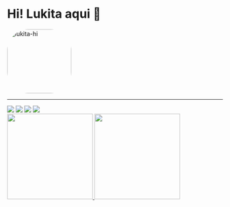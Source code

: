 # Hi! Lukita aqui 🖖

<img align="center" alt="lukita-hi" height="150" style="border-radius:50px;" src="https://64.media.tumblr.com/494671e3983f6e7534ed8a0da139f0f6/tumblr_osbigv2WGB1wsnerzo1_1280.png">

<hr>
<div>
  <a href="mailto:lucasnunesrg@protonmail.com" target="_blank"><img src="https://img.shields.io/badge/ProtonMail-8B89CC?style=for-the-badge&logo=protonmail&logoColor=white"></a>
  <a href="https://www.instagram.com/lukita_gs" target="_blank"><img src="https://img.shields.io/badge/Instagram-E4405F?style=for-the-badge&logo=instagram&logoColor=white"></a>
  <a href="https://www.linkedin.com/in/lucas-v-67a949120/" target="_blank"><img src="https://img.shields.io/badge/LinkedIn-0077B5?style=for-the-badge&logo=linkedin&logoColor=white" target="_blank"></a>
  <a href="https://www.facebook.com/LukitaKyuura/" target="_blank"><img src="https://img.shields.io/badge/Facebook-1877F2?style=for-the-badge&logo=facebook&logoColor=white" target="_blank"></a>
</div>

<div align="left">
  <a href="https://github.com/lucasnunes123">
  <img height="200em" src="https://github-readme-stats.vercel.app/api?username=lucasnunes123&show_icons=true&theme=midnight-purple&include_all_commits=true&count_private=true"/>
  <img height="200em" src="https://github-readme-stats.vercel.app/api/top-langs/?username=lucasnunes123&layout=compact&langs_count=7&theme=midnight-purple"/>
</div>
  
  
<!--
**lucasnunes123/lucasnunes123** is a ✨ _special_ ✨ repository because its `README.md` (this file) appears on your GitHub profile.

Here are some ideas to get you started:

- 🔭 I’m currently working on ...
- 🌱 I’m currently learning ...
- 👯 I’m looking to collaborate on ...
- 🤔 I’m looking for help with ...
- 💬 Ask me about ...
- 📫 How to reach me: ...
- 😄 Pronouns: ...
- ⚡ Fun fact: ...
-->
